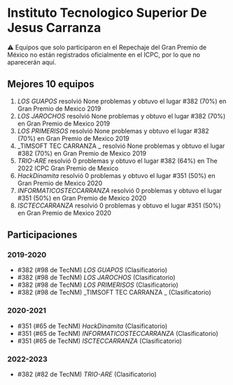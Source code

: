 # Instituto Tecnologico Superior De Jesus Carranza

:warning: Equipos que solo participaron en el Repechaje del Gran Premio de México no están registrados oficialmente en el ICPC, por lo que no aparecerán aquí.

## Mejores 10 equipos

1. _LOS GUAPOS_ resolvió None problemas y obtuvo el lugar #382 (70%) en Gran Premio de Mexico 2019
1. _LOS JAROCHOS_ resolvió None problemas y obtuvo el lugar #382 (70%) en Gran Premio de Mexico 2019
1. _LOS PRIMERISOS_ resolvió None problemas y obtuvo el lugar #382 (70%) en Gran Premio de Mexico 2019
1. _TIMSOFT TEC CARRANZA _ resolvió None problemas y obtuvo el lugar #382 (70%) en Gran Premio de Mexico 2019
1. _TRIO-ARE_ resolvió 0 problemas y obtuvo el lugar #382 (64%) en The 2022 ICPC Gran Premio de Mexico
1. _HackDinamita_ resolvió 0 problemas y obtuvo el lugar #351 (50%) en Gran Premio de Mexico 2020
1. _INFORMATICOSTECCARRANZA_ resolvió 0 problemas y obtuvo el lugar #351 (50%) en Gran Premio de Mexico 2020
1. _ISCTECCARRANZA_ resolvió 0 problemas y obtuvo el lugar #351 (50%) en Gran Premio de Mexico 2020

## Participaciones

### 2019-2020

- #382 (#98 de TecNM) _LOS GUAPOS_ (Clasificatorio)
- #382 (#98 de TecNM) _LOS JAROCHOS_ (Clasificatorio)
- #382 (#98 de TecNM) _LOS PRIMERISOS_ (Clasificatorio)
- #382 (#98 de TecNM) _TIMSOFT TEC CARRANZA _ (Clasificatorio)

### 2020-2021

- #351 (#65 de TecNM) _HackDinamita_ (Clasificatorio)
- #351 (#65 de TecNM) _INFORMATICOSTECCARRANZA_ (Clasificatorio)
- #351 (#65 de TecNM) _ISCTECCARRANZA_ (Clasificatorio)

### 2022-2023

- #382 (#82 de TecNM) _TRIO-ARE_ (Clasificatorio)



